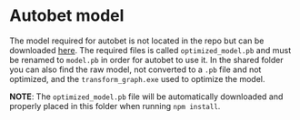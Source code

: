 # Autobet model

The model required for autobet is not located in the repo but can be downloaded
[here](https://www.dropbox.com/sh/o2gjouprivq9th4/AACDfj-emT-kpENpUeBMJvuMa?dl=0).
The required files is called ``optimized_model.pb`` and must be renamed to
``model.pb`` in order for autobet to use it. In the shared folder you can also
find the raw model, not converted to a ``.pb`` file and not optimized, and the
``transform_graph.exe`` used to optimize the model.

**NOTE**: The ``optimized_model.pb`` file will be automatically downloaded and properly
placed in this folder when running ``npm install``.